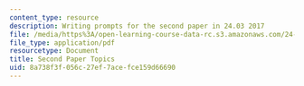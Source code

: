 ```yaml
---
content_type: resource
description: Writing prompts for the second paper in 24.03 2017
file: /media/https%3A/open-learning-course-data-rc.s3.amazonaws.com/24-03-good-food-ethics-and-politics-of-food-spring-2017/8a738f3f056c27ef7acefce159d66690_24.03_Second_Paper_Topics_17.pdf
file_type: application/pdf
resourcetype: Document
title: Second Paper Topics
uid: 8a738f3f-056c-27ef-7ace-fce159d66690
---
```

